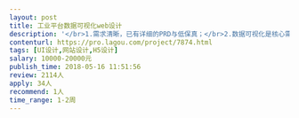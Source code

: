 ```yaml
---                
layout: post       
title: 工业平台数据可视化web设计           
description: '</br>1.需求清晰，已有详细的PRD与低保真；</br>2.数据可视化是核心需求；</br>3.web界面动态呈现的设计；</br>4.系统web的UI设计。</br>'     
contenturl: https://pro.lagou.com/project/7874.html      
tags: [UI设计,网站设计,H5设计]            
salary: 10000-20000元          
publish_time: 2018-05-16 11:51:56         
review: 2114人                   
apply: 34人                   
recommend: 1人                   
time_range: 1-2周              
---                 
```


